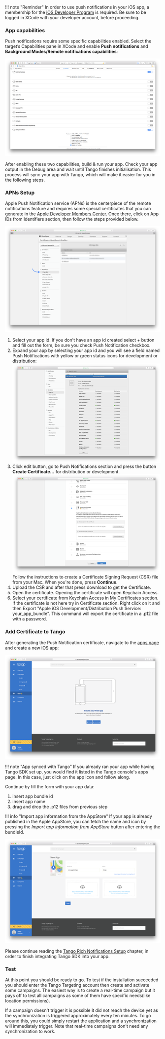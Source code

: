 !!! note "Reminder"
    In order to use push notifications in your iOS app, a membership for the [iOS Developer Program](https://developer.apple.com/programs/) is required. Be sure to be logged in XCode with your developer account, before proceeding.

### App capabilities

Push notifications require some specific capabilities enabled. Select the target’s Capabilities pane in XCode and enable **Push notifications** and **Background Modes/Remote notifications capabilities**:

[![PushNotificatioCapabilities image](../../images/content/ios-enable-push-notifications.png)](../../images/content/ios-enable-push-notifications.png)

After enabling these two capabilities, build & run your app. Check your app output in the Debug area and wait until Tango finishes initialisation. This process will sync your app with Tango, which will make it easier for you in the following steps.

### APNs Setup
Apple Push Notification service (APNs) is the centerpiece of the remote notifications feature and requires some special certificates that you can generate in the [Apple Developer Members Center](https://developer.apple.com/account/ios/certificate/). Once there, click on App IDs from Identifiers section, then follow the steps provided below.

[![AppIds image](../../images/content/ios-app-ids.png)](../../images/content/ios-app-ids.png)

1. Select your app id. If you don't have an app id created select +  button and fill out the form, be sure you check Push Notification checkbox.
2. Expand your app by selecting your app id and you will see a field named Push Notifications with yellow or green status icons for development or distribution: [![PushNotificationStatus image](../../images/content/ios-push-notifications-status.png)](../../images/content/ios-push-notifications-status.png)
3. Click edit button, go to Push Notifications section and press the button **Create Certificate...** for distribution or development.[![CreateCertificate image](../../images/content/ios-create-certificate.png)](../../images/content/ios-create-certificate.png) Follow the instructions to create a Certificate Signing Request (CSR) file from your Mac. When you're done, press **Continue**.
4. Upload the CSR and after that press download to get the Certificate.
5. Open the certificate. Opening the certificate will open Keychain Access.
6. Select your certificate from  Keychain Access in My Certificates section. If the certificate is not here try in Certificate section. Right click on it and then Export "Apple iOS Development/Distribution Push Service: your_app_bundle".
This command will export the certificate in a .p12 file with a password.

### Add Certificate to Tango
After generating the Push Notification certificate, navigate to the [apps page](https://app.tangotargeting.com/apps) and create a new iOS app:

[![CreateiOSApp image](../../images/content/ios-create-ios-app.png)](../../images/content/ios-create-ios-app.png)

!!! note "App synced with Tango"
    If you already ran your app while having Tango SDK set up, you would find it listed in the Tango console's apps page. In this case, just click on the app icon and follow along.

Continue by fill the form with your app data:

1. insert app bundle id
2. insert app name
3. drag and drop the .p12 files from previous step

!!! info "Import app information from the AppStore"
    If your app is already published in the Apple AppStore, you can fetch the name and icon by pressing the *Import app information from AppStore* button after entering the bundleId.

[![AddCertificate image](../../images/content/ios-add-certificate.png)](../../images/content/ios-add-certificate.png)

Please continue reading the [Tango Rich Notifications Setup](/developer-guide/ios/tango-rich-notifications-setup/) chapter, in order to finish integrating Tango SDK into your app.

[1]: http://tangotargeting.com


### Test

At this point you should be ready to go. To test if the installation succeeded you should enter the Tango Targeting account then create and activate some campaigns. The easiest way is to create a real-time campaign but it pays off to test all campaigns as some of them have specific needs(like location permissions).

If a campaign doesn't trigger it is possible it did not reach the device yet as the synchronization is triggered approximately every ten minutes. To go around this, you could simply restart the application and a synchronization will immediately trigger. Note that real-time campaigns don't need any synchronization to work.
